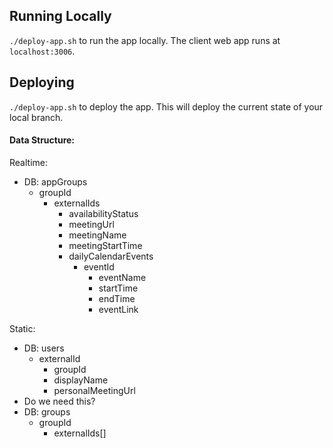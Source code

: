 ## Running Locally

`./deploy-app.sh` to run the app locally. The client web app runs at `localhost:3006`.

## Deploying

`./deploy-app.sh` to deploy the app. This will deploy the current state of your local branch.

#### Data Structure:

Realtime:

- DB: appGroups
  - groupId
    - externalIds
      - availabilityStatus
      - meetingUrl
      - meetingName
      - meetingStartTime
      - dailyCalendarEvents
        - eventId
          - eventName
          - startTime
          - endTime
          - eventLink

Static:

- DB: users
  - externalId
    - groupId
    - displayName
    - personalMeetingUrl
- Do we need this?
- DB: groups
  - groupId
    - externalIds[]
